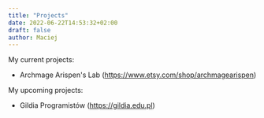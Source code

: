 ```yaml
---
title: "Projects"
date: 2022-06-22T14:53:32+02:00
draft: false
author: Maciej
---
```

My current projects:
- Archmage Arispen's Lab (https://www.etsy.com/shop/archmagearispen)

My upcoming projects:
- Gildia Programistów (https://gildia.edu.pl)